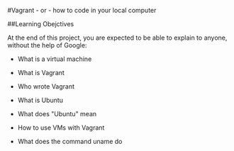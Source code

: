 #Vagrant - or - how to code in your local computer

##Learning Obejctives

At the end of this project, you are expected to be able to explain to anyone, without the help of Google:

- What is a virtual machine

- What is Vagrant

- Who wrote Vagrant

- What is Ubuntu

- What does "Ubuntu" mean

- How to use VMs with Vagrant

- What does the command uname do
